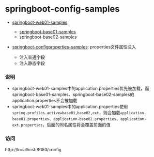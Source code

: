 # springboot-config-samples

- [springboot-web01-samples](springboot-web01-samples)
  - [springboot-base01-samples](springboot-base01-samples)
  - [springboot-base02-samples](springboot-base02-samples)
  
- [springboot-configproperties-samples](springboot-configproperties-samples): properties文件属性注入
  - 注入普通字段
  - 注入静态字段
  
### 说明
- springboot-web01-samples中的application.properties优先被加载，而springboot-base01-samples、springboot-base02-samples的application.properties不会被加载
- springboot-web01-samples中的application.properties使用`spring.profiles.active=base01,base02,ext`，则会加载`application-base01.properties`、`application-base02.properties`、`application-ext.properties`，后面的同名属性将会覆盖前面的值

### 访问

http://localhost:8080/config

